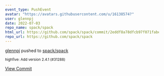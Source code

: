 ```yaml
---
event_type: PushEvent
avatar: "https://avatars.githubusercontent.com/u/16138574?"
user: glennpj
date: 2022-07-03
repo_name: spack/spack
html_url: https://github.com/spack/spack/commit/2eddf8a78dfcb97f071fabe776f7546c983f82f3
repo_url: https://github.com/spack/spack
---
```


<a href='https://github.com/glennpj' target='_blank'>glennpj</a> pushed to <a href='https://github.com/spack/spack' target='_blank'>spack/spack</a>

<small>highfive: Add version 2.4.1 (#31288)</small>

<a href='https://github.com/spack/spack/commit/2eddf8a78dfcb97f071fabe776f7546c983f82f3' target='_blank'>View Commit</a>